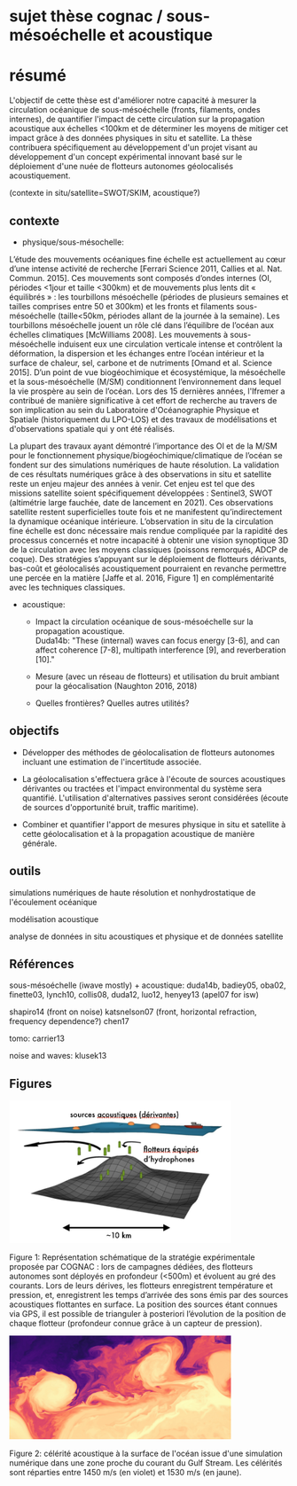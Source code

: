 # sujet thèse cognac / sous-mésoéchelle et acoustique

# résumé

L'objectif de cette thèse est d'améliorer notre capacité à mesurer la circulation océanique de sous-mésoéchelle (fronts, filaments, ondes internes), de quantifier l'impact de cette circulation sur la propagation acoustique aux échelles <100km et de déterminer les moyens de mitiger cet impact grâce à des données physiques in situ et satellite. La thèse contribuera spécifiquement au développement d'un projet visant au développement d'un concept expérimental innovant basé sur le déploiement d'une nuée de flotteurs autonomes géolocalisés acoustiquement.

(contexte in situ/satellite=SWOT/SKIM, acoustique?)

## contexte

* physique/sous-mésochelle:

L’étude des mouvements océaniques fine échelle est actuellement au cœur d’une intense activité de recherche [Ferrari Science 2011, Callies et al. Nat. Commun. 2015]. Ces mouvements sont composés d’ondes internes (OI, périodes <1jour et taille <300km) et de mouvements plus lents dit « équilibrés » : les tourbillons mésoéchelle (périodes de plusieurs semaines et tailles comprises entre 50 et 300km) et les fronts et filaments sous-mésoéchelle (taille<50km, périodes allant de la journée à la semaine). Les tourbillons mésoéchelle jouent un rôle clé dans l’équilibre de l’océan aux échelles climatiques [McWilliams 2008]. Les mouvements à sous-mésoéchelle induisent eux une circulation verticale intense et contrôlent la déformation, la dispersion et les échanges entre l’océan intérieur et la surface de chaleur, sel, carbone et de nutriments [Omand et al. Science 2015]. D’un point de vue biogéochimique et écosystémique, la mésoéchelle et la sous-mésoéchelle (M/SM) conditionnent l’environnement dans lequel la vie prospère au sein de l’océan. Lors des 15 dernières années, l'Ifremer a contribué de manière significative à cet effort de recherche au travers de son implication au sein du Laboratoire d'Océanographie Physique et Spatiale (historiquement du LPO-LOS) et des travaux de modélisations et d'observations spatiale qui y ont été réalisés.

La plupart des travaux ayant démontré l’importance des OI et de la M/SM pour le fonctionnement physique/biogéochimique/climatique de l’océan se fondent sur des simulations numériques de haute résolution. La validation de ces résultats numériques grâce à des observations in situ et satellite reste un enjeu majeur des années à venir. Cet enjeu est tel que des missions satellite soient spécifiquement développées : Sentinel3, SWOT (altimétrie large fauchée, date de lancement en 2021). Ces observations satellite restent superficielles toute fois et ne manifestent qu’indirectement la dynamique océanique intérieure. L’observation in situ de la circulation fine échelle est donc nécessaire mais rendue compliquée par la rapidité des processus concernés et notre incapacité à obtenir une vision synoptique 3D de la circulation avec les moyens classiques (poissons remorqués, ADCP de coque). Des stratégies s’appuyant sur le déploiement de flotteurs dérivants, bas-coût et géolocalisés acoustiquement pourraient en revanche permettre une percée en la matière [Jaffe et al. 2016, Figure 1] en complémentarité avec les techniques classiques.

* acoustique:

	* Impact la circulation océanique de sous-mésoéchelle sur la propagation acoustique.	
	Duda14b: "These (internal) waves can focus energy [3-6], and can affect coherence [7-8], multipath interference [9], and reverberation [10]."
	
	* Mesure (avec un réseau de flotteurs) et utilisation du bruit ambiant pour la géocalisation (Naughton 2016, 2018)

	* Quelles frontières? Quelles autres utilités?


## objectifs

- Développer des méthodes de géolocalisation de flotteurs autonomes incluant une estimation de l'incertitude associée. 

- La géolocalisation s'effectuera grâce à l'écoute de sources acoustiques dérivantes ou tractées et l'impact environmental du système sera quantifié. L'utilisation d'alternatives passives seront considérées (écoute de sources d'opportunité bruit, traffic maritime).

- Combiner et quantifier l'apport de mesures physique in situ et satellite à cette géolocalisation et à la propagation acoustique de manière générale.


## outils

simulations numériques de haute résolution et nonhydrostatique de l'écoulement océanique

modélisation acoustique

analyse de données in situ acoustiques et physique et de données satellite


## Références

sous-mésoéchelle (iwave mostly) + acoustique:
duda14b, badiey05, oba02, finette03, lynch10, collis08, duda12, luo12, henyey13
(apel07 for isw)

shapiro14 (front on noise)
katsnelson07 (front, horizontal refraction, frequency dependence?)
chen17 

tomo:
carrier13

noise and waves:
klusek13

## Figures

<img src="./schematic.jpg" alt="drawing" width="400px"/>

Figure 1: Représentation schématique de la stratégie expérimentale proposée par COGNAC : lors de campagnes dédiées, des flotteurs autonomes sont déployés en profondeur (<500m) et évoluent au gré des courants. Lors de leurs dérives, les flotteurs enregistrent température et pression, et, enregistrent les temps d’arrivée des sons émis par des sources acoustiques flottantes en surface. La position des sources étant connues via GPS, il est possible de trianguler à posteriori l’évolution de la position de chaque flotteur (profondeur connue grâce à un capteur de pression).

<img src="./cmap.jpg" alt="drawing" width="400px"/>

Figure 2: célérité acoustique à la surface de l'océan issue d'une simulation numérique dans une zone proche du courant du Gulf Stream. Les célérités sont réparties entre 1450 m/s (en violet) et 1530 m/s (en jaune). 


